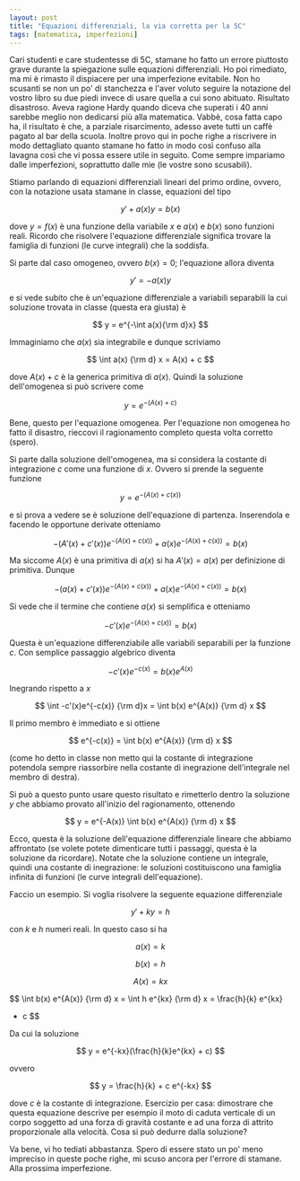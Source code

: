 ```yaml
---
layout: post
title: "Equazioni differenziali, la via corretta per la 5C"
tags: [matematica, imperfezioni]
---
```


Cari studenti e care studentesse di 5C, stamane ho fatto un errore
piuttosto grave durante la spiegazione sulle equazioni
differenziali. Ho poi rimediato, ma mi è rimasto il dispiacere per una
imperfezione evitabile. Non ho scusanti se non un po' di stanchezza e
l'aver voluto seguire la notazione del vostro libro su due piedi
invece di usare quella a cui sono abituato. Risultato
disastroso. Aveva ragione Hardy quando diceva che superati i 40 anni
sarebbe meglio non dedicarsi più alla matematica. Vabbè, cosa fatta
capo ha, il risultato è che, a parziale risarcimento, adesso avete
tutti un caffè pagato al bar della scuola. Inoltre provo qui in poche
righe a riscrivere in modo dettagliato quanto stamane ho fatto in modo
così confuso alla lavagna così che vi possa essere utile in
seguito. Come sempre impariamo dalle imperfezioni, soprattutto dalle
mie (le vostre sono scusabili).

Stiamo parlando di equazioni differenziali lineari del primo ordine,
ovvero, con la notazione usata stamane in classe, equazioni del tipo

$$ y' + a(x) y = b(x) $$

dove $y=f(x)$ è una funzione della variabile $x$ e $a(x)$ e $b(x)$ sono
funzioni reali. Ricordo che risolvere l'equazione differenziale
significa trovare la famiglia di funzioni (le curve integrali) che la
soddisfa.

Si parte dal caso omogeneo, ovvero $b(x) = 0$; l'equazione allora
diventa

$$ y' = -a(x) y $$

e si vede subito che è un'equazione differenziale a variabili
separabili la cui soluzione trovata in classe (questa era giusta) è

$$ y = e^{-\int a(x){\rm d}x} $$

Immaginiamo che $a(x)$ sia integrabile e dunque scriviamo

$$ \int a(x) {\rm d} x = A(x) + c $$

dove $A(x) + c$ è la generica primitiva di $a(x)$. Quindi la soluzione
dell'omogenea si può scrivere come

$$ y = e^{-(A(x) + c)} $$

Bene, questo per l'equazione omogenea. Per l'equazione non omogenea ho
fatto il disastro, rieccovi il ragionamento completo questa volta
corretto (spero).

Si parte dalla soluzione dell'omogenea, ma si considera la costante di
integrazione $c$ come una funzione di $x$. Ovvero si prende la
seguente funzione 

$$ y = e^{-(A(x) + c(x))} $$

e si prova a vedere se è soluzione dell'equazione di
partenza. Inserendola e facendo le opportune derivate otteniamo

$$ -(A'(x) + c'(x))e^{-(A(x) + c(x))} + a(x)e^{-(A(x) + c(x))} = b(x)
$$

Ma siccome $A(x)$ è una primitiva di $a(x)$ si ha $A'(x) = a(x)$ per
definizione di primitiva. Dunque


$$ -(a(x) + c'(x))e^{-(A(x) + c(x))} + a(x)e^{-(A(x) + c(x))} = b(x) $$

Si vede che il termine che contiene $a(x)$ si semplifica e otteniamo

$$ -c'(x)e^{-(A(x) + c(x))} = b(x) $$

Questa è un'equazione differenziabile alle variabili separabili per la
funzione $c$. Con semplice passaggio algebrico diventa

$$ -c'(x)e^{-c(x)} = b(x) e^{A(x)} $$

Inegrando rispetto a $x$

$$ \int -c'(x)e^{-c(x)} {\rm d}x = \int b(x) e^{A(x)} {\rm d} x $$

Il primo membro è immediato e si ottiene

$$ e^{-c(x)} = \int b(x) e^{A(x)} {\rm d} x $$

(come ho detto in classe non metto qui la costante di integrazione
potendola sempre riassorbire nella costante di inegrazione
dell'integrale nel membro di destra).

Si può a questo punto usare questo risultato e rimetterlo dentro la
soluzione $y$ che abbiamo provato all'inizio del ragionamento,
ottenendo

$$ y = e^{-A(x)} \int b(x) e^{A(x)} {\rm d} x $$

Ecco, questa è la soluzione dell'equazione differenziale lineare che
abbiamo affrontato (se volete potete dimenticare tutti i passaggi,
questa è la soluzione da ricordare). Notate che la soluzione
contiene un integrale, quindi una costante di inegrazione: le
soluzioni costituiscono una famiglia infinita di funzioni (le curve
integrali dell'equazione).

Faccio un esempio. Si voglia risolvere la seguente equazione
differenziale

$$ y' + ky = h $$

con $k$ e $h$ numeri reali. In questo caso si ha

$$ a(x) = k $$

$$ b(x) = h $$

$$ A(x) = kx $$

$$ \int b(x) e^{A(x)} {\rm d} x = \int h e^{kx} {\rm d} x = \frac{h}{k} e^{kx}
+ c $$

Da cui la soluzione

$$ y = e^{-kx}(\frac{h}{k}e^{kx} + c) $$

ovvero

$$ y = \frac{h}{k} + c e^{-kx} $$

dove $c$ è la costante di integrazione. Esercizio per casa: dimostrare
che questa equazione descrive per esempio il moto di caduta verticale
di un corpo soggetto ad una forza di gravità costante e ad una forza
di attrito proporzionale alla velocità. Cosa si può dedurre dalla
soluzione? 

Va bene, vi ho tediati abbastanza. Spero di essere stato un po' meno
impreciso in queste poche righe, mi scuso ancora per l'errore di
stamane. Alla prossima imperfezione.


